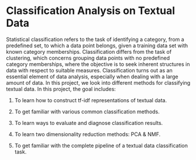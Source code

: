 # Classification Analysis on Textual Data

Statistical classification refers to the task of identifying a category, from a predefined set, to which a data point belongs, given a training data set with known category memberships. Classification differs from the task of clustering, which concerns grouping data points with no predefined category memberships, where the objective is to seek inherent structures in data with respect to suitable measures. Classification turns out as an essential element of data analysis, especially when dealing with a large amount of data. In this project, we look into different methods for classifying textual data.
In this project, the goal includes:

1. To learn how to construct tf-idf representations of textual data.

2. To get familiar with various common classification methods.

3. To learn ways to evaluate and diagnose classification results.

4. To learn two dimensionality reduction methods: PCA & NMF.

5. To get familiar with the complete pipeline of a textual data classification task.
